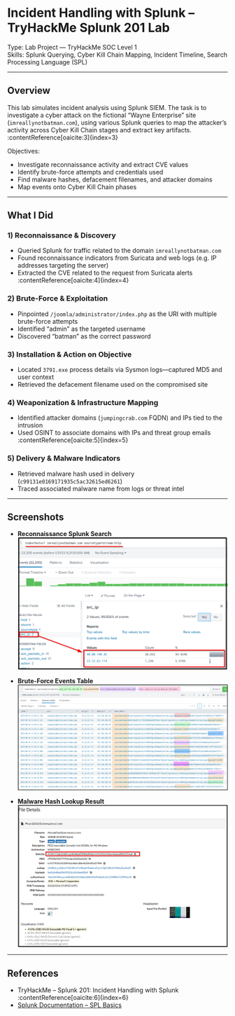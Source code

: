 # Incident Handling with Splunk – TryHackMe Splunk 201 Lab

Type: Lab Project — TryHackMe SOC Level 1  
Skills: Splunk Querying, Cyber Kill Chain Mapping, Incident Timeline, Search Processing Language (SPL)

---

## Overview

This lab simulates incident analysis using Splunk SIEM. The task is to investigate a cyber attack on the fictional “Wayne Enterprise” site (`imreallynotbatman.com`), using various Splunk queries to map the attacker’s activity across Cyber Kill Chain stages and extract key artifacts. :contentReference[oaicite:3]{index=3}

Objectives:
- Investigate reconnaissance activity and extract CVE values  
- Identify brute-force attempts and credentials used  
- Find malware hashes, defacement filenames, and attacker domains  
- Map events onto Cyber Kill Chain phases

---

## What I Did

### 1) Reconnaissance & Discovery
- Queried Splunk for traffic related to the domain `imreallynotbatman.com`  
- Found reconnaissance indicators from Suricata and web logs (e.g. IP addresses targeting the server)  
- Extracted the CVE related to the request from Suricata alerts :contentReference[oaicite:4]{index=4}

### 2) Brute-Force & Exploitation
- Pinpointed `/joomla/administrator/index.php` as the URI with multiple brute-force attempts  
- Identified “admin” as the targeted username  
- Discovered “batman” as the correct password

### 3) Installation & Action on Objective
- Located `3791.exe` process details via Sysmon logs—captured MD5 and user context  
- Retrieved the defacement filename used on the compromised site

### 4) Weaponization & Infrastructure Mapping
- Identified attacker domains (`jumpingcrab.com` FQDN) and IPs tied to the intrusion  
- Used OSINT to associate domains with IPs and threat group emails :contentReference[oaicite:5]{index=5}

### 5) Delivery & Malware Indicators
- Retrieved malware hash used in delivery (`c99131e0169171935c5ac32615ed6261`)  
- Traced associated malware name from logs or threat intel

---

## Screenshots

- **Reconnaissance Splunk Search**  
  ![Reconnaissance Query](screenshots/recon-query.png)

- **Brute-Force Events Table**  
  ![Brute-Force Table](screenshots/bruteforcetable.png)

- **Malware Hash Lookup Result**  
  ![Malware Hash](screenshots/malwarelookup.png)

---

## References

- TryHackMe – Splunk 201: Incident Handling with Splunk :contentReference[oaicite:6]{index=6}  
- [Splunk Documentation – SPL Basics](https://docs.splunk.com/Documentation/Splunk/latest/SearchTutorial/Welcometothismanual)
